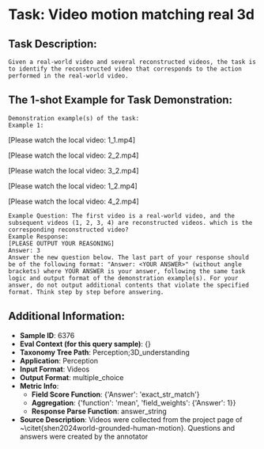 # Task: Video motion matching real 3d

## Task Description:

```
Given a real-world video and several reconstructed videos, the task is to identify the reconstructed video that corresponds to the action performed in the real-world video.
```

## The 1-shot Example for Task Demonstration:

```
Demonstration example(s) of the task:
Example 1:
```

[Please watch the local video: 1_1.mp4]

[Please watch the local video: 2_2.mp4]

[Please watch the local video: 3_2.mp4]

[Please watch the local video: 1_2.mp4]

[Please watch the local video: 4_2.mp4]

```
Example Question: The first video is a real-world video, and the subsequent videos (1, 2, 3, 4) are reconstructed videos. which is the corresponding reconstructed video?
Example Response:
[PLEASE OUTPUT YOUR REASONING]
Answer: 3
Answer the new question below. The last part of your response should be of the following format: "Answer: <YOUR ANSWER>" (without angle brackets) where YOUR ANSWER is your answer, following the same task logic and output format of the demonstration example(s). For your answer, do not output additional contents that violate the specified format. Think step by step before answering.
```

## Additional Information:

- **Sample ID**: 6376
- **Eval Context (for this query sample)**: {}
- **Taxonomy Tree Path**: Perception;3D_understanding
- **Application**: Perception
- **Input Format**: Videos
- **Output Format**: multiple_choice
- **Metric Info**:
  - **Field Score Function**: {'Answer': 'exact_str_match'}
  - **Aggregation**: {'function': 'mean', 'field_weights': {'Answer': 1}}
  - **Response Parse Function**: answer_string
- **Source Description**: Videos were collected from the project page of ~\citet{shen2024world-grounded-human-motion}. Questions and answers were created by the annotator
